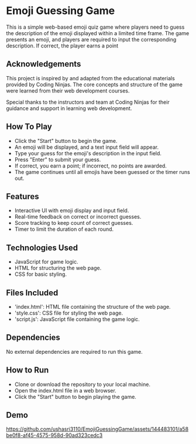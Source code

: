 
# Emoji Guessing Game

This is a simple web-based emoji quiz game where players need to guess the description of the emoji displayed within a limited time frame. The game presents an emoji, and players are required to input the corresponding description. If correct, the player earns a point


## Acknowledgements

This project is inspired by and adapted from the educational materials provided by Coding Ninjas. The core concepts and structure of the game were learned from their web development courses.

Special thanks to the instructors and team at Coding Ninjas for their guidance and support in learning web development.


## How To Play
- Click the "Start" button to begin the game.
- An emoji will be displayed, and a text input field will appear.
- Type your guess for the emoji's description in the input field.
- Press "Enter" to submit your guess.
- If correct, you earn a point; if incorrect, no points are awarded.
- The game continues until all emojis have been guessed or the timer runs out.
## Features
- Interactive UI with emoji display and input field.
- Real-time feedback on correct or incorrect guesses.
- Score tracking to keep count of correct guesses.
- Timer to limit the duration of each round.
## Technologies Used
- JavaScript for game logic.
- HTML for structuring the web page.
- CSS for basic styling.
## Files Included
- 'index.html': HTML file containing the structure of the web page.
- 'style.css': CSS file for styling the web page.
- 'script.js': JavaScript file containing the game logic.
## Dependencies
No external dependencies are required to run this game.
## How to Run
- Clone or download the repository to your local machine.
- Open the index.html file in a web browser.
- Click the "Start" button to begin playing the game.
## Demo
https://github.com/ushasri3110/EmojiGuessingGame/assets/144483101/a58be0f8-af45-4575-958d-90ad323cedc3
